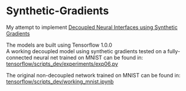 # Synthetic-Gradients
My attempt to implement [Decoupled Neural Interfaces using Synthetic Gradients](https://arxiv.org/abs/1608.05343 "Deepmind's paper")  
  
The models are built using Tensorflow 1.0.0  
A working decoupled model using synthetic gradients tested on a fully-connected neural net trained on MNIST can be found in:  
[tensorflow/scripts_dev/experiments/exp06.py](tensorflow/scripts_dev/experiments/exp06.py)  
  
The original non-decoupled network trained on MNIST can be found in:  
[tensorflow/scripts_dev/working_mnist.ipynb](tensorflow/scripts_dev/working_mnist.ipynb)
